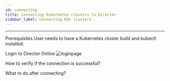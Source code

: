 ```yaml
---
id: connecting
title: Connecting Kubernetes clusters to Director
sidebar_label: Connecting K8S clusters
---
```


------


Prerequisites
User needs to have a Kubernetes cluster build and kubectl  installed. 

Login to Director Online
 ![loginpage](/home/anupriya/Pictures/login.png)




How to verify if the connection is successful?



What to do after connecting?

